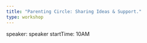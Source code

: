 ```yaml
---
title: "Parenting Circle: Sharing Ideas & Support."
type: workshop
---
```

speaker: speaker
startTime: 10AM